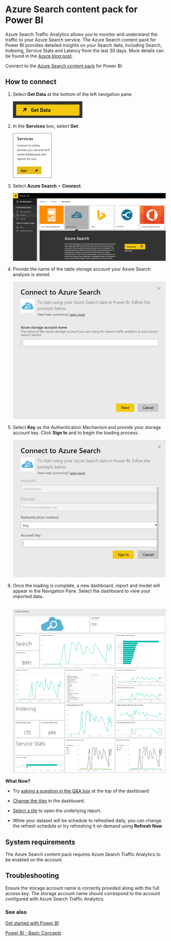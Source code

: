 ﻿<properties
   pageTitle="Azure Search content pack for Power BI"
   description="Azure Search content pack for Power BI"
   services="powerbi"
   documentationCenter=""
   authors="theresapalmer"
   manager="mblythe"
   editor=""
   tags=""/>

<tags
   ms.service="powerbi"
   ms.devlang="NA"
   ms.topic="article"
   ms.tgt_pltfrm="NA"
   ms.workload="powerbi"
   ms.date="01/15/2016"
   ms.author="tpalmer"/>

# Azure Search content pack for Power&nbsp;BI

Azure Search Traffic Analytics allows you to monitor and understand the traffic to your Azure Search service. The Azure Search content pack for Power BI provides detailed insights on your Search data, including Search, Indexing, Service Stats and Latency from the last 30 days. More details can be found in the [Azure blog post](https://azure.microsoft.com/en-us/blog/analyzing-your-azure-search-traffic/).

Connect to the [Azure Search content pack](https://app.powerbi.com/getdata/services/azure-search) for Power BI.

## How to connect
1.  Select **Get Data** at the bottom of the left navigation pane.

    ![](media/powerbi-content-pack-azure-search/PBI_GetData.png) 

2.  In the **Services** box, select **Get**.

    ![](media/powerbi-content-pack-azure-search/PBI_GetServices.png) 

3.  Select **Azure Search** \> **Connect**.

    ![](media/powerbi-content-pack-azure-search/connect.png)
    
4.  Provide the name of the table storage account your Azure Search analysis is stored. 

    ![](media/powerbi-content-pack-azure-search/params.png)

5.  Select **Key** as the Authentication Mechanism and provide your storage account key. Click **Sign In** and to begin the loading process.

    ![](media/powerbi-content-pack-azure-search/creds.png)

6.  Once the loading is complete, a new dashboard, report and model will appear in the Navigation Pane. Select the dashboard to view your imported data.

     ![](media/powerbi-content-pack-azure-search/dashboard2.png)

**What Now?**

- Try [asking a question in the Q&A box](powerbi-service-q-and-a.md) at the top of the dashboard

- [Change the tiles](powerbi-service-edit-a-tile-in-a-dashboard.md) in the dashboard.

- [Select a tile](powerbi-service-dashboard-tiles.md) to open the underlying report.

- While your dataset will be schedule to refreshed daily, you can change the refresh schedule or try refreshing it on demand using **Refresh Now**

## System requirements

The Azure Search content pack requires Azure Search Traffic Analytics to be enabled on the account. 

## Troubleshooting

Ensure the storage account name is correctly provided along with the full access key. The storage account name should correspond to the account configured with Azure Search Traffic Analytics.

### See also

[Get started with Power BI](powerbi-service-get-started.md)

[Power BI - Basic Concepts](powerbi-service-basic-concepts.md)

